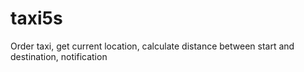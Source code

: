 # taxi5s
Order taxi, get current location, calculate distance between start and destination, notification 

